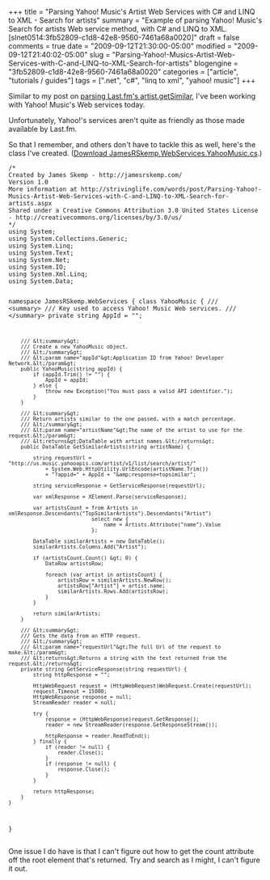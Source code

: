 +++
title = "Parsing Yahoo! Music's Artist Web Services with C# and LINQ to XML - Search for artists"
summary = "Example of parsing Yahoo! Music's Search for artists Web service method, with C# and LINQ to XML. [slnet0514:3fb52809-c1d8-42e8-9560-7461a68a0020]"
draft = false
comments = true
date = "2009-09-12T21:30:00-05:00"
modified = "2009-09-12T21:40:02-05:00"
slug = "Parsing-Yahoo!-Musics-Artist-Web-Services-with-C-and-LINQ-to-XML-Search-for-artists"
blogengine = "3fb52809-c1d8-42e8-9560-7461a68a0020"
categories = ["article", "tutorials / guides"]
tags = [".net", "c#", "linq to xml", "yahoo! music"]
+++

<p>Similar to my post on <a href="http://strivinglife.com/words/post/Parsing-Lastfm-Web-Services-artistgetSimilar-with-C-and-LINQ-to-XML.aspx">parsing Last.fm's artist.getSimilar</a>, I've been working with Yahoo! Music's Web services today.</p>
<p>Unfortunately, Yahoo!'s services aren't quite as friendly as those made available by Last.fm.</p>
<p>So that I remember, and others don't have to tackle this as well, here's the class I've created. (<a rel="external" href="http://media.jamesrskemp.com/articles/JamesRSkemp.WebServices.YahooMusic.cs.txt">Download JamesRSkemp.WebServices.YahooMusic.cs</a>.)</p>
<pre class="code"><code class="csharp">/*
Created by James Skemp - http://jamesrskemp.com/
Version 1.0
More information at http://strivinglife.com/words/post/Parsing-Yahoo!-Musics-Artist-Web-Services-with-C-and-LINQ-to-XML-Search-for-artists.aspx
Shared under a Creative Commons Attribution 3.0 United States License - http://creativecommons.org/licenses/by/3.0/us/
*/
using System;
using System.Collections.Generic;
using System.Linq;
using System.Text;
using System.Net;
using System.IO;
using System.Xml.Linq;
using System.Data;

namespace JamesRSkemp.WebServices {
	class YahooMusic {
		/// &lt;summary&gt;
		/// Key used to access Yahoo! Music Web services.
		/// &lt;/summary&gt;
		private string AppId = "";

		/// &lt;summary&gt;
		/// Create a new YahooMusic object.
		/// &lt;/summary&gt;
		/// &lt;param name="appId"&gt;Application ID from Yahoo! Developer Network.&lt;/param&gt;
		public YahooMusic(string appId) {
			if (appId.Trim() != "") {
				AppId = appId;
			} else {
				throw new Exception("You must pass a valid API identifier.");
			}
		}

		/// &lt;summary&gt;
		/// Return artists similar to the one passed, with a match percentage.
		/// &lt;/summary&gt;
		/// &lt;param name="artistName"&gt;The name of the artist to use for the request.&lt;/param&gt;
		/// &lt;returns&gt;DataTable with artist names.&lt;/returns&gt;
		public DataTable GetSimilarArtists(string artistName) {

			string requestUrl = "http://us.music.yahooapis.com/artist/v1/list/search/artist/"
				+ System.Web.HttpUtility.UrlEncode(artistName.Trim())
				+ "?appid=" + AppId + "&amp;response=topsimilar";

			string serviceResponse = GetServiceResponse(requestUrl);

			var xmlResponse = XElement.Parse(serviceResponse);

			var artistsCount = from Artists in xmlResponse.Descendants("TopSimilarArtists").Descendants("Artist")
							   select new {
								   name = Artists.Attribute("name").Value
							   };

			DataTable similarArtists = new DataTable();
			similarArtists.Columns.Add("Artist");

			if (artistsCount.Count() &gt; 0) {
				DataRow artistsRow;

				foreach (var artist in artistsCount) {
					artistsRow = similarArtists.NewRow();
					artistsRow["Artist"] = artist.name;
					similarArtists.Rows.Add(artistsRow);
				}
			}

			return similarArtists;
		}

		/// &lt;summary&gt;
		/// Gets the data from an HTTP request.
		/// &lt;/summary&gt;
		/// &lt;param name="requestUrl"&gt;The full Url of the request to make.&lt;/param&gt;
		/// &lt;returns&gt;Returns a string with the text returned from the request.&lt;/returns&gt;
		private string GetServiceResponse(string requestUrl) {
			string httpResponse = "";

			HttpWebRequest request = (HttpWebRequest)WebRequest.Create(requestUrl);
			request.Timeout = 15000;
			HttpWebResponse response = null;
			StreamReader reader = null;

			try {
				response = (HttpWebResponse)request.GetResponse();
				reader = new StreamReader(response.GetResponseStream());

				httpResponse = reader.ReadToEnd();
			} finally {
				if (reader != null) {
					reader.Close();
				}
				if (response != null) {
					response.Close();
				}
			}

			return httpResponse;
		}
	}
}</code></pre>
<p>One issue I do have is that I can't figure out how to get the count attribute off the root element that's returned. Try and search as I might, I can't figure it out.</p>
